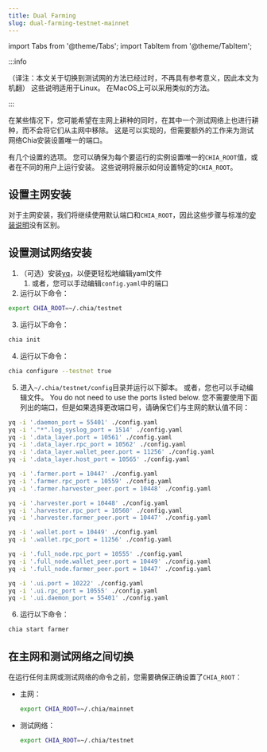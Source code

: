```yaml
---
title: Dual Farming
slug: dual-farming-testnet-mainnet
---
```


import Tabs from '@theme/Tabs';
import TabItem from '@theme/TabItem';

:::info

（译注：本文关于切换到测试网的方法已经过时，不再具有参考意义，因此本文为机翻） 这些说明适用于Linux。 在MacOS上可以采用类似的方法。

:::

在某些情况下，您可能希望在主网上耕种的同时，在其中一个测试网络上也进行耕种，而不会将它们从主网中移除。 这是可以实现的，但需要额外的工作来为测试网络Chia安装设置唯一的端口。

有几个设置的选项。 您可以确保为每个要运行的实例设置唯一的`CHIA_ROOT`值，或者在不同的用户上运行安装。 这些说明将展示如何设置特定的`CHIA_ROOT`。

## 设置主网安装

对于主网安装，我们将继续使用默认端口和`CHIA_ROOT`，因此这些步骤与标准的[安装说明](/installation)没有区别。

## 设置测试网络安装

1. （可选）安装[yq](https://github.com/mikefarah/yq#install)，以便更轻松地编辑yaml文件
    1. 或者，您可以手动编辑`config.yaml`中的端口
2. 运行以下命令：
  ```bash
  export CHIA_ROOT=~/.chia/testnet
  ```
3. 运行以下命令：
  ```bash
  chia init
  ```
4. 运行以下命令：
  ```bash
  chia configure --testnet true
  ```
5. 进入`~/.chia/testnet/config`目录并运行以下脚本。 或者，您也可以手动编辑文件。 You do not need to use the ports listed below. 您不需要使用下面列出的端口，但是如果选择更改端口号，请确保它们与主网的默认值不同：

  ```bash
  yq -i '.daemon_port = 55401' ./config.yaml
  yq -i '."*".log_syslog_port = 1514' ./config.yaml
  yq -i '.data_layer.port = 10561' ./config.yaml
  yq -i '.data_layer.rpc_port = 10562' ./config.yaml
  yq -i '.data_layer.wallet_peer.port = 11256' ./config.yaml
  yq -i '.data_layer.host_port = 10565' ./config.yaml

  yq -i '.farmer.port = 10447' ./config.yaml
  yq -i '.farmer.rpc_port = 10559' ./config.yaml
  yq -i '.farmer.harvester_peer.port = 10448' ./config.yaml

  yq -i '.harvester.port = 10448' ./config.yaml
  yq -i '.harvester.rpc_port = 10560' ./config.yaml
  yq -i '.harvester.farmer_peer.port = 10447' ./config.yaml

  yq -i '.wallet.port = 10449' ./config.yaml
  yq -i '.wallet.rpc_port = 11256' ./config.yaml

  yq -i '.full_node.rpc_port = 10555' ./config.yaml
  yq -i '.full_node.wallet_peer.port = 10449' ./config.yaml
  yq -i '.full_node.farmer_peer.port = 10447' ./config.yaml

  yq -i '.ui.port = 10222' ./config.yaml
  yq -i '.ui.rpc_port = 10555' ./config.yaml
  yq -i '.ui.daemon_port = 55401' ./config.yaml
  ```

6. 运行以下命令：
  ```bash
  chia start farmer
  ```

## 在主网和测试网络之间切换

在运行任何主网或测试网络的命令之前，您需要确保正确设置了`CHIA_ROOT`：

- 主网：
  ```bash
  export CHIA_ROOT=~/.chia/mainnet
  ```

- 测试网络：
  ```bash
  export CHIA_ROOT=~/.chia/testnet
  ```
